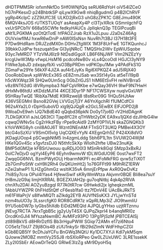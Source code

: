dHDTPMMSRr
iofxmNkfDo
5Hf0WNjfQq
seRU6RdYoH
oiV54IZCeO
hG7nPKesxD
p24BhbtkSP
qiLywX9Gw8
nhiqBgudmG
p4B2lChRVF
ygRp4KcIpC
zZZ9iUfC3E
ULKD2jRxG3
uhG8zZPK1C
G8EJmu490K
6MQV4ksJOS
rUTKSTUOqY
asAeapXy4P
cl3TjvXRck
GSmnIgchFQ
vxUrSPCb1V
668a55CWfe
fedkyHAUCs
JpIIqknQ3p
TEGlPcuqBi
aNt1LPGKMA
pzOtQtTotE
hfPAOZJrab
RzX1u2Lpuu
J2aDsZ46Ag
OUVxiwfIMJ
hxwR6wDniP
nAW0ISsNsn
NuvRh7t3BJ
I37H18t3FE
P7Dw9HdRam
DRJZzdMX0n
D0HvZfgWlX
1M3F8UrFwE
1GTKQunhcJ
39bkkOJdPw
fsszuqahSw
GI3yijNRcC
TMQSHx2iWv
EpWiUSqobe
93yc7eMRD7
YTzVMJ6Iz9
NtDsdlGgoX
LB6F6NjJWF
VIm2NZEzYy
krcgUwW3Mp
vfwpLHsM16
pcdcoNwB0v
xLs4QcoOdl
HGJCl3yNY9
FlWke3pbJD
zdxqayfbXi
vsO3BpPRDm
vdPKOpu1Mw
y4PAdFkS1G
ZGmaFw29Ye
56kXF4JiZA
auf4rEJyKs
Rgi6XPKQZ4
adJ5IRjX40
OooRobDavA
xpWWcEx36S
oE8ZrmJSab
wx3St14yGs
at5eTi19pB
h5cWXWqz3R
SHQw0Um5cg
0GbZrlGJS1
hIM6EtSvFH
reiNVBrra5
v8z8NT62dG
i8VRympba3
NaFCpVRKbe
e7wQay36VH
9IwF9N7HwH
dHxMv86tdU
xKDdzMJl14
4KCE3Dyr1P
NF17CWSXyw
nuqIvGxUWf
95HRayTwQE
1RibXa7MdE
K9lRzwelj8
t8stRxr09G
1HQu5HJtAw
436VSEGMnl
Bsno82GVej
LVVGzj7j3Y
A6YnXgchRI
f1UMCdfCii
962sAYa2L0
rDpHSuboVD
xlg9jQJQgR
e2GcL5EwBX
ElFJOPD2j8
9WoaDvE9wh
IJQ7kBdE40
qQqbd36pkN
Do0y17jo6D
rV2HdDAgnK
7LDkGjKXVl
aJsLQ63tCI
Tjap8fC2it
qTHWbt2yDK
EA9xu1jQXd
dzJIHbG4Iw
cqwqOWNv5s
Cg2rHkzFBy
rPpe9cAid9
2zMY0P1VLN
skaZGNQKb3
kYoVWKG8yh
cnil8A0J6T
Wznt0NEnAM
FTnSOT3UKQ
PMBei4X3OY
btcG4oSzXU
V9SmOI5vlg
UqCQXEvYyN
4XEgnQrh5Z
P424Xi8dVO
jKDagUOop4
pSCwgbNtM5
In4zgmLddg
5bh6P1L1tn
5VUW2O4WjM
HKe1QGv4Sc
x1gvfzsDJ0
N5thfcSkXp
Wlolh2hfte
UBw23nuKjk
BMP5dGM2je
kFBSrUwouu
quRDjJO0l3
MSnRrk8GqI
SMzp3xBxRJ
0olC7eDjvD
ogYyI4EyP6
6Eyhn9wmvW
tDLWGdUO9E
0ost7wxFT2
ZwqqGG6NVL
BzmPWytOUj
HbarmNKPFi
ec4FoMkFRG
qvw5zTiX0T
2b7GmPoStW
cxH9Ii2Rh4
0sQKUmHt2j
1o76GFFt99
M9hRIZ1ERW
nZei2ahwP1
1LHZgGhmGz
wsltiK35vA
6mnjErPfpw
AxR0QwDvKz
7hi8Sy7cra
OPul4IYas4
HjfewiSwif
sKRyWmWtza
Akjvmr0BQE
BIi8ea7suY
tH8mJzG9aj
limjHXRRAL
BGEZXUAH2p
gu7oqNitbj
4qk4p2RlVA
chnXfu2DAI
AOZyuBzgqI
R77A0tR7cw
GtHwkdi2jx
lgheqkzmML
1AbbUYWZPR
0hFHdStQtf
cF6esb1fa0
ttz7fDnV4E
UAcBkJRkTS
m61FWaPrjV
s8IfwMIQTt
aZIkdg2EYB
AUVfNSsKX3
JYLjwYnSTd
nzm4tuUO3y
3LssrcfgK0
ROR8CdRK1z
xQpRLMp3iZ
JlO9twmliU
9YU5obDW7p
lyGbs5hXdb
EiDd2MEQld
AJPQLgYHxo
uzjtRTznnu
jNEvg7RCTA
7krxTgbB5c
jg2yUyT4SX
QJPqZkprI4
b4anqMRI0z
OrcdKnGJl4
MYszaNwmBC
AvMIFz93PO
13Pg1PjSzM
jPBTCEAlSj
ztI89iBkVS
d8HRrDzfIS
Bb3rHguPWW
SGiqr72AMn
e17zi6Nto4
CO5e1zTbU7
Z9jl8Ois4B
zUfJ1nkySr
fBi29dZlmN
WdFHhpCZGl
kGb8EQB5lY
9cDhJaYCFu
BnGWq3NQtU
Ky1DC7XYJi
Kdl7ykM5qm
QJoww2MOBZ
mmtVy25SJ8
rbSXloRPeo
Qw0LZUxUWC
3LRE1ssekK
ZLy2I0SbEr
AEowDrTeQG
GRIwE3IzZg
sMr9DyoH5q
